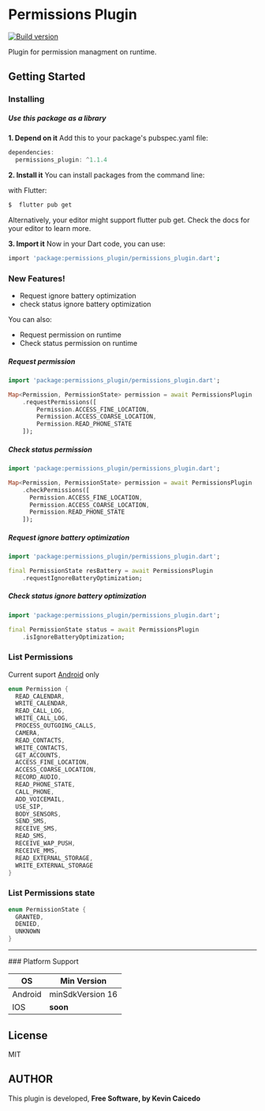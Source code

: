 # Permissions Plugin

[ ![Build version](https://img.shields.io/badge/pub-v1.1.4-green)](https://pub.dev/packages/permissions_plugin)

Plugin for permission managment on runtime.

## Getting Started

### Installing

##### Use this package as a library

**1. Depend on it**
Add this to your package's pubspec.yaml file:
```dart
dependencies:
  permissions_plugin: ^1.1.4
```

**2. Install it**
You can install packages from the command line:

with Flutter:
```sh
$  flutter pub get
```
Alternatively, your editor might support flutter pub get. Check the docs for your editor to learn more.

**3. Import it**
Now in your Dart code, you can use:
```sh
import 'package:permissions_plugin/permissions_plugin.dart';
```

### New Features!

- Request ignore battery optimization
- check status ignore battery optimization

You can also:
- Request permission on runtime
- Check status permission on runtime


##### Request permission
```dart
import 'package:permissions_plugin/permissions_plugin.dart';

Map<Permission, PermissionState> permission = await PermissionsPlugin
    .requestPermissions([
        Permission.ACCESS_FINE_LOCATION,
        Permission.ACCESS_COARSE_LOCATION,
        Permission.READ_PHONE_STATE
    ]);
```

##### Check status permission
```dart
import 'package:permissions_plugin/permissions_plugin.dart';

Map<Permission, PermissionState> permission = await PermissionsPlugin
    .checkPermissions([
      Permission.ACCESS_FINE_LOCATION,
      Permission.ACCESS_COARSE_LOCATION,
      Permission.READ_PHONE_STATE
    ]);
```

##### Request ignore battery optimization
```dart
import 'package:permissions_plugin/permissions_plugin.dart';

final PermissionState resBattery = await PermissionsPlugin
    .requestIgnoreBatteryOptimization;
```

##### Check status ignore battery optimization
```dart
import 'package:permissions_plugin/permissions_plugin.dart';

final PermissionState status = await PermissionsPlugin
    .isIgnoreBatteryOptimization;
```

### List Permissions
Current suport [Android](https://developer.android.com/) only

```dart
enum Permission {
  READ_CALENDAR,
  WRITE_CALENDAR,
  READ_CALL_LOG,
  WRITE_CALL_LOG,
  PROCESS_OUTGOING_CALLS,
  CAMERA,
  READ_CONTACTS,
  WRITE_CONTACTS,
  GET_ACCOUNTS,
  ACCESS_FINE_LOCATION,
  ACCESS_COARSE_LOCATION,
  RECORD_AUDIO,
  READ_PHONE_STATE,
  CALL_PHONE,
  ADD_VOICEMAIL,
  USE_SIP,
  BODY_SENSORS,
  SEND_SMS,
  RECEIVE_SMS,
  READ_SMS,
  RECEIVE_WAP_PUSH,
  RECEIVE_MMS,
  READ_EXTERNAL_STORAGE,
  WRITE_EXTERNAL_STORAGE
}
```

### List Permissions state
```dart
enum PermissionState {
  GRANTED,
  DENIED,
  UNKNOWN
}
```


---

### Platform Support

OS | Min Version
-- | -----------
Android | minSdkVersion 16
IOS | **soon**


License
----

MIT

## AUTHOR 

This plugin is developed, **Free Software, by Kevin Caicedo**